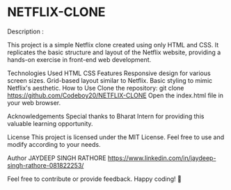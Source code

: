 # NETFLIX-CLONE

Description : 

This project is a simple Netflix clone created using only HTML and CSS. It replicates the basic structure and layout of the Netflix website, providing a hands-on exercise in front-end web development.

Technologies Used
HTML
CSS
Features
Responsive design for various screen sizes.
Grid-based layout similar to Netflix.
Basic styling to mimic Netflix's aesthetic.
How to Use
Clone the repository: git clone https://github.com/Codeboy20/NETFLIX-CLONE
Open the index.html file in your web browser.


Acknowledgements
Special thanks to Bharat Intern for providing this valuable learning opportunity.

License
This project is licensed under the MIT License. Feel free to use and modify according to your needs.

Author
JAYDEEP SINGH RATHORE
https://www.linkedin.com/in/jaydeep-singh-rathore-081822253/

Feel free to contribute or provide feedback. Happy coding! 🚀
